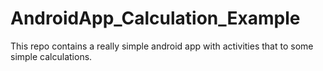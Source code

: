 # AndroidApp_Calculation_Example

This repo contains a really simple android app with activities that to some simple calculations. 
